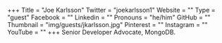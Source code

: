 +++
Title = "Joe Karlsson"
Twitter = "joekarlsson1"
Website = ""
Type = "guest"
Facebook = ""
Linkedin = ""
Pronouns = "he/him"
GitHub = ""
Thumbnail = "img/guests/jkarlsson.jpg"
Pinterest = ""
Instagram = ""
YouTube = ""
+++
Senior Developer Advocate, MongoDB.